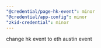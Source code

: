 ```yaml
---
"@credential/page-hk-event": minor
"@credential/app-config": minor
"zkid-credential": minor
---
```


change hk event to eth austin event
